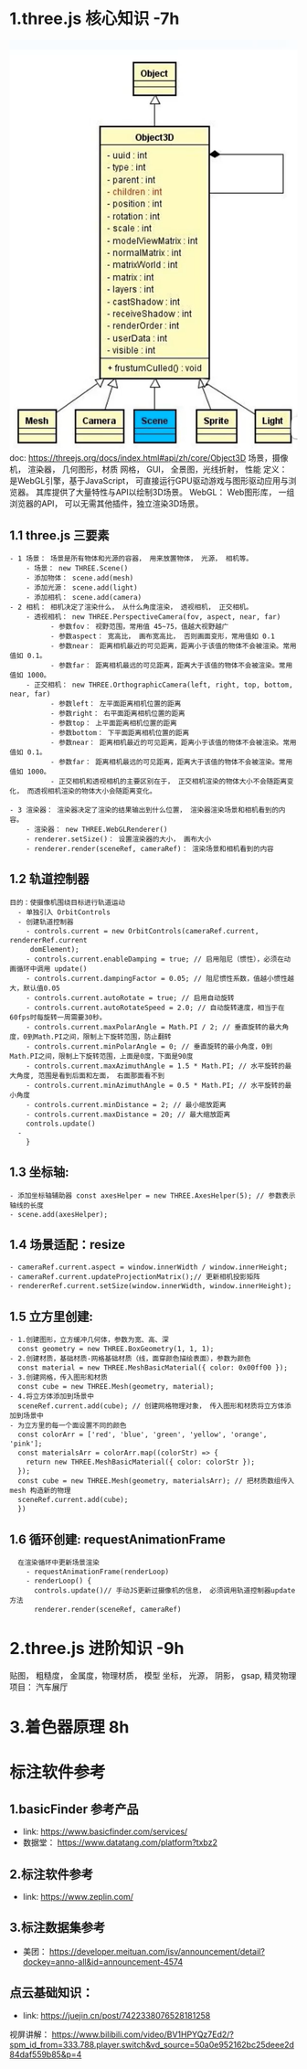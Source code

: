 # 1.three.js 核心知识 -7h
![alt text](image.png)
doc: https://threejs.org/docs/index.html#api/zh/core/Object3D 
  场景，摄像机， 渲染器， 几何图形，材质
  网格， GUI， 全景图，光线折射， 性能
  定义： 是WebGL引擎，基于JavaScript， 可直接运行GPU驱动游戏与图形驱动应用与浏览器。 其库提供了大量特性与API以绘制3D场景。
  WebGL： Web图形库， 一组浏览器的API， 可以无需其他插件，独立渲染3D场景。
  ## 1.1 three.js 三要素
    - 1 场景： 场景是所有物体和光源的容器， 用来放置物体， 光源， 相机等。
        - 场景： new THREE.Scene()
        - 添加物体： scene.add(mesh)
        - 添加光源： scene.add(light)
        - 添加相机： scene.add(camera)
    - 2 相机： 相机决定了渲染什么， 从什么角度渲染， 透视相机， 正交相机。
        - 透视相机： new THREE.PerspectiveCamera(fov, aspect, near, far)
              - 参数fov： 视野范围，常用值 45~75，值越大视野越广
              - 参数aspect： 宽高比， 画布宽高比， 否则画面变形，常用值如 0.1
              - 参数near： 距离相机最近的可见距离，距离小于该值的物体不会被渲染。常用值如 0.1。
              - 参数far： 距离相机最远的可见距离，距离大于该值的物体不会被渲染。常用值如 1000。
        - 正交相机： new THREE.OrthographicCamera(left, right, top, bottom, near, far)
              - 参数left： 左平面距离相机位置的距离
              - 参数right： 右平面距离相机位置的距离
              - 参数top： 上平面距离相机位置的距离
              - 参数bottom： 下平面距离相机位置的距离
              - 参数near： 距离相机最近的可见距离，距离小于该值的物体不会被渲染。常用值如 0.1。
              - 参数far： 距离相机最远的可见距离，距离大于该值的物体不会被渲染。常用值如 1000。        
              - 正交相机和透视相机的主要区别在于， 正交相机渲染的物体大小不会随距离变化， 而透视相机渲染的物体大小会随距离变化。
    
    - 3 渲染器： 渲染器决定了渲染的结果输出到什么位置， 渲染器渲染场景和相机看到的内容。
        - 渲染器： new THREE.WebGLRenderer()
        - renderer.setSize()： 设置渲染器的大小， 画布大小
        - renderer.render(sceneRef, cameraRef)： 渲染场景和相机看到的内容
  ## 1.2 轨道控制器
    目的：使摄像机围绕目标进行轨道运动
      - 单独引入 OrbitControls 
      - 创建轨道控制器
        - controls.current = new OrbitControls(cameraRef.current, rendererRef.current
         domElement);
        - controls.current.enableDamping = true; // 启用阻尼（惯性），必须在动画循环中调用 update()
        - controls.current.dampingFactor = 0.05; // 阻尼惯性系数，值越小惯性越大，默认值0.05
        - controls.current.autoRotate = true; // 启用自动旋转
        - controls.current.autoRotateSpeed = 2.0; // 自动旋转速度，相当于在60fps时每旋转一周需要30秒。
        - controls.current.maxPolarAngle = Math.PI / 2; // 垂直旋转的最大角度，0到Math.PI之间，限制上下旋转范围，防止翻转
        - controls.current.minPolarAngle = 0; // 垂直旋转的最小角度，0到Math.PI之间，限制上下旋转范围，上面是0度，下面是90度
        - controls.current.maxAzimuthAngle = 1.5 * Math.PI; // 水平旋转的最大角度, 范围是看到后面和左面， 右面那面看不到
        - controls.current.minAzimuthAngle = 0.5 * Math.PI; // 水平旋转的最小角度
        - controls.current.minDistance = 2; // 最小缩放距离
        - controls.current.maxDistance = 20; // 最大缩放距离
        controls.update()
      - 
        }
  ## 1.3 坐标轴: 
    - 添加坐标轴辅助器 const axesHelper = new THREE.AxesHelper(5); // 参数表示轴线的长度
    - scene.add(axesHelper);
  ## 1.4 场景适配：resize
    - cameraRef.current.aspect = window.innerWidth / window.innerHeight;
    - cameraRef.current.updateProjectionMatrix();// 更新相机投影矩阵
    - rendererRef.current.setSize(window.innerWidth, window.innerHeight);

  ## 1.5 立方里创建: 
    - 1.创建图形，立方缓冲几何体，参数为宽、高、深
      const geometry = new THREE.BoxGeometry(1, 1, 1); 
    - 2.创建材质，基础材质-网格基础材质（线，面穿颜色描绘表面），参数为颜色
      const material = new THREE.MeshBasicMaterial({ color: 0x00ff00 }); 
    - 3.创建网格，传入图形和材质
      const cube = new THREE.Mesh(geometry, material);
    - 4.将立方体添加到场景中
      sceneRef.current.add(cube); // 创建网格物理对象， 传入图形和材质将立方体添加到场景中
    - 为立方里的每一个面设置不同的颜色
      const colorArr = ['red', 'blue', 'green', 'yellow', 'orange', 'pink'];
      const materialsArr = colorArr.map((colorStr) => {
        return new THREE.MeshBasicMaterial({ color: colorStr });
      });
      const cube = new THREE.Mesh(geometry, materialsArr); // 把材质数组传入 mesh 构造新的物理
      sceneRef.current.add(cube);
      })
  ## 1.6 循环创建: requestAnimationFrame
      在渲染循环中更新场景渲染
        - requestAnimationFrame(renderLoop)
        - renderLoop() {
          controls.update()// 手动JS更新过摄像机的信息， 必须调用轨道控制器update 方法
          renderer.render(sceneRef, cameraRef)

# 2.three.js 进阶知识 -9h
  贴图， 粗糙度， 金属度，物理材质， 模型
  坐标， 光源， 阴影， gsap, 精灵物理
  项目： 汽车展厅
# 3.着色器原理 8h


# 标注软件参考
## 1.basicFinder 参考产品
  - link: https://www.basicfinder.com/services/
  - 数据堂： https://www.datatang.com/platform?txbz2

## 2.标注软件参考
  - link: https://www.zeplin.com/

## 3.标注数据集参考
  - 美团： https://developer.meituan.com/isv/announcement/detail?dockey=anno-all&id=announcement-4574 

## 点云基础知识：
  - link: https://juejin.cn/post/7422338076528181258 

  视屏讲解： https://www.bilibili.com/video/BV1HPYQz7Ed2/?spm_id_from=333.788.player.switch&vd_source=50a0e952162bc25deee2d84daf559b85&p=4